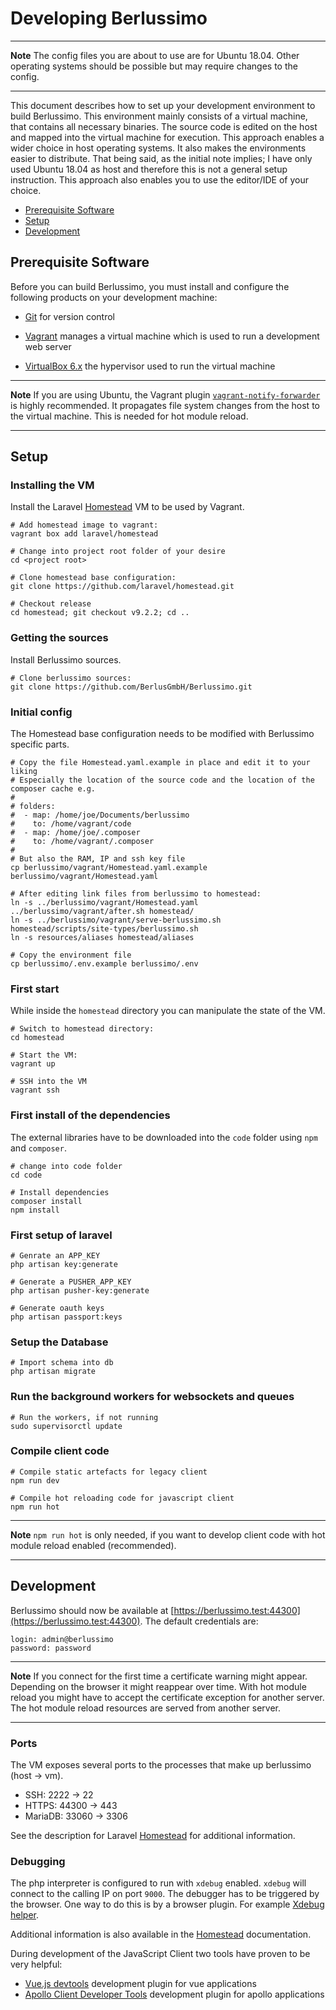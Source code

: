# Developing Berlussimo

---
**Note**
The config files you are about to use are for Ubuntu 18.04. 
Other operating systems should be possible but may require changes to the config. 

---

This document describes how to set up your development environment to build Berlussimo.
This environment mainly consists of a virtual machine, that contains all necessary binaries.
The source code is edited on the host and mapped into the virtual machine for execution.
This approach enables a wider choice in host operating systems. It also makes the environments easier to distribute.
That being said, as the initial note implies; I have only used Ubuntu 18.04 as host 
and therefore this is not a general setup instruction.
This approach also enables you to use the editor/IDE of your choice.  

* [Prerequisite Software](#prerequisite-software)
* [Setup](#setup)
* [Development](#development)

## Prerequisite Software

Before you can build Berlussimo, you must install and configure the
following products on your development machine:

* [Git](http://git-scm.com/) for version control

* [Vagrant](https://www.vagrantup.com/) manages a virtual machine which is used to run a development web server

* [VirtualBox 6.x](https://virtualbox.org) the hypervisor used to run the virtual machine

---
**Note**
If you are using Ubuntu, the Vagrant plugin [`vagrant-notify-forwarder`](https://github.com/mhallin/vagrant-notify-forwarder)
is highly recommended. It propagates file system changes from the host to the virtual machine.
This is needed for hot module reload. 

---

## Setup

### Installing the VM

Install the Laravel [Homestead](https://laravel.com/docs/5.8/homestead) VM to be used by Vagrant.

```shell
# Add homestead image to vagrant:
vagrant box add laravel/homestead

# Change into project root folder of your desire
cd <project root>

# Clone homestead base configuration:
git clone https://github.com/laravel/homestead.git

# Checkout release
cd homestead; git checkout v9.2.2; cd ..
```

### Getting the sources

Install Berlussimo sources.

```shell
# Clone berlussimo sources:
git clone https://github.com/BerlusGmbH/Berlussimo.git
```

### Initial config

The Homestead base configuration needs to be modified with Berlussimo
specific parts.

```shell
# Copy the file Homestead.yaml.example in place and edit it to your liking
# Especially the location of the source code and the location of the composer cache e.g.
#
# folders:
#  - map: /home/joe/Documents/berlussimo
#    to: /home/vagrant/code
#  - map: /home/joe/.composer
#    to: /home/vagrant/.composer
# 
# But also the RAM, IP and ssh key file
cp berlussimo/vagrant/Homestead.yaml.example berlussimo/vagrant/Homestead.yaml 

# After editing link files from berlussimo to homestead:
ln -s ../berlussimo/vagrant/Homestead.yaml ../berlussimo/vagrant/after.sh homestead/
ln -s ../berlussimo/vagrant/serve-berlussimo.sh homestead/scripts/site-types/berlussimo.sh
ln -s resources/aliases homestead/aliases

# Copy the environment file
cp berlussimo/.env.example berlussimo/.env
```

### First start
While inside the `homestead` directory you can manipulate the state of the VM.

```shell
# Switch to homestead directory:
cd homestead

# Start the VM:
vagrant up

# SSH into the VM
vagrant ssh
```

### First install of the dependencies
The external libraries have to be downloaded into the `code` folder using `npm` and `composer`.

```shell
# change into code folder
cd code

# Install dependencies
composer install
npm install
```

### First setup of laravel

```shell
# Genrate an APP_KEY
php artisan key:generate

# Generate a PUSHER_APP_KEY
php artisan pusher-key:generate

# Generate oauth keys
php artisan passport:keys
```

### Setup the Database

```shell
# Import schema into db
php artisan migrate
```

### Run the background workers for websockets and queues

```shell
# Run the workers, if not running
sudo supervisorctl update
```

### Compile client code
```shell
# Compile static artefacts for legacy client
npm run dev

# Compile hot reloading code for javascript client
npm run hot
```

---
**Note**
`npm run hot` is only needed, if you want to develop client code with hot module reload enabled (recommended).

---

## Development
Berlussimo should now be available at [https://berlussimo.test:44300](https://berlussimo.test:44300). The default credentials are:

```
login: admin@berlussimo
password: password
```

---
**Note**
If you connect for the first time a certificate warning might appear. Depending on the browser it might reappear over time.
With hot module reload you might have to accept the certificate exception for another server. The hot module reload 
resources are served from another server. 

---

### Ports

The VM exposes several ports to the processes that make up berlussimo (host -> vm).

* SSH: 2222 -> 22
* HTTPS: 44300 -> 443
* MariaDB: 33060 -> 3306

See the description for Laravel [Homestead](https://laravel.com/docs/5.8/homestead#ports) for additional information.

### Debugging

The php interpreter is configured to run with `xdebug` enabled. `xdebug` will connect to the calling IP on port `9000`.
The debugger has to be triggered by the browser. One way to do this is by a browser plugin. For example 
[Xdebug helper](https://chrome.google.com/webstore/detail/xdebug-helper/eadndfjplgieldjbigjakmdgkmoaaaoc).

Additional information is also available in the [Homestead](https://laravel.com/docs/5.8/homestead#debugging-web-requests)
documentation.

During development of the JavaScript Client two tools have proven to be very helpful:

* [Vue.js devtools](https://chrome.google.com/webstore/detail/vuejs-devtools/nhdogjmejiglipccpnnnanhbledajbpd) 
development plugin for vue applications
* [Apollo Client Developer Tools](https://chrome.google.com/webstore/detail/apollo-client-developer-t/jdkknkkbebbapilgoeccciglkfbmbnfm)
development plugin for apollo applications 

